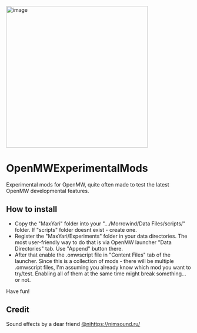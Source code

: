 <img width="385" alt="image" src="https://github.com/MaxYari/OpenMWExperimentalMods/assets/12214398/ffc47f1e-c09c-4aae-9f52-a322c07f3e00">

# OpenMWExperimentalMods
Experimental mods for OpenMW, quite often made to test the latest OpenMW developmental features.

## How to install
- Copy the "MaxYari" folder into your ".../Morrowind/Data Files/scripts/" folder. If "scripts" folder doesnt exist - create one.
- Register the "MaxYari/Experiments" folder in your data directories. The most user-friendly way to do that is via OpenMW launcher "Data Directories" tab. Use "Append" button there.
- After that enable the .omwscript file in "Content Files" tab of the launcher. Since this is a collection of mods - there will be multiple .omwscript files, I'm assuming you already know which mod you want to try/test. Enabling all of them at the same time might break something... or not.

Have fun!

## Credit

Sound effects by a dear friend [@ni](https://nimsound.ru/)https://nimsound.ru/

